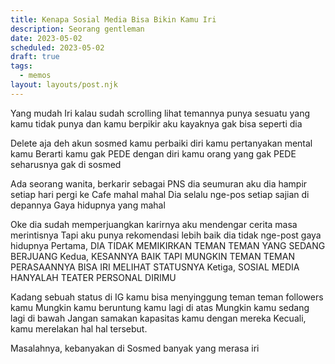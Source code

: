 ```yaml
---
title: Kenapa Sosial Media Bisa Bikin Kamu Iri
description: Seorang gentleman
date: 2023-05-02
scheduled: 2023-05-02
draft: true
tags:
  - memos
layout: layouts/post.njk
---
```


Yang mudah Iri
kalau sudah scrolling lihat temannya
punya sesuatu yang kamu tidak punya
dan kamu berpikir aku kayaknya
gak bisa seperti dia

Delete aja deh akun sosmed kamu
perbaiki diri kamu
pertanyakan mental kamu
Berarti kamu gak PEDE dengan diri kamu
orang yang gak PEDE seharusnya
gak di sosmed

Ada seorang wanita, berkarir sebagai PNS
dia seumuran aku
dia hampir setiap hari pergi ke Cafe mahal mahal
Dia selalu nge-pos setiap sajian di depannya
Gaya hidupnya yang mahal

Oke dia sudah memperjuangkan karirnya
aku mendengar cerita masa merintisnya
Tapi aku punya rekomendasi lebih baik dia tidak nge-post gaya hidupnya
Pertama, DIA TIDAK MEMIKIRKAN TEMAN TEMAN YANG SEDANG BERJUANG
Kedua, KESANNYA BAIK TAPI MUNGKIN TEMAN TEMAN PERASAANNYA BISA IRI MELIHAT STATUSNYA
Ketiga, SOSIAL MEDIA HANYALAH TEATER PERSONAL DIRIMU

Kadang sebuah status di IG kamu
bisa menyinggung teman teman followers kamu
Mungkin kamu beruntung kamu lagi di atas
Mungkin kamu sedang lagi di bawah
Jangan samakan kapasitas kamu dengan mereka
Kecuali, kamu merelakan hal hal tersebut.

Masalahnya, kebanyakan di Sosmed banyak yang merasa iri